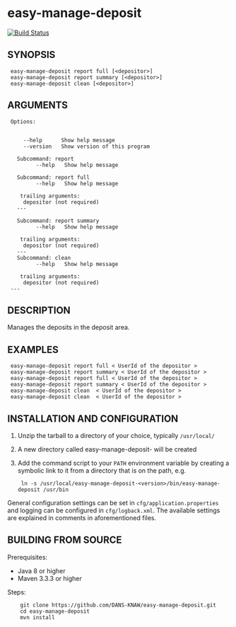 easy-manage-deposit
===========
[![Build Status](https://travis-ci.org/DANS-KNAW/easy-manage-deposit.png?branch=master)](https://travis-ci.org/DANS-KNAW/easy-manage-deposit)


SYNOPSIS
--------
   
     easy-manage-deposit report full [<depositor>]
     easy-manage-deposit report summary [<depositor>]
     easy-manage-deposit clean [<depositor>]
     
         
ARGUMENTS
--------
   
     Options:
   
     
         --help      Show help message
         --version   Show version of this program
   
       Subcommand: report
             --help   Show help message
     
       Subcommand: report full
             --help   Show help message
     
        trailing arguments:
         depositor (not required)
       ---
     
       Subcommand: report summary
             --help   Show help message
     
        trailing arguments:
         depositor (not required)
       ---
       Subcommand: clean
             --help   Show help message
     
        trailing arguments:
         depositor (not required)
     ---
    
     
DESCRIPTION
-----------

Manages the deposits in the deposit area.
     
EXAMPLES
--------

     easy-manage-deposit report full < UserId of the depositor >
     easy-manage-deposit report summary < UserId of the depositor >
     easy-manage-deposit report full < UserId of the depositor >
     easy-manage-deposit report summary < UserId of the depositor >
     easy-manage-deposit clean  < UserId of the depositor >
     easy-manage-deposit clean  < UserId of the depositor >
     


INSTALLATION AND CONFIGURATION
------------------------------


1. Unzip the tarball to a directory of your choice, typically `/usr/local/`
2. A new directory called easy-manage-deposit-<version> will be created
3. Add the command script to your `PATH` environment variable by creating a symbolic link to it from a directory that is
   on the path, e.g. 
   
        ln -s /usr/local/easy-manage-deposit-<version>/bin/easy-manage-deposit /usr/bin



General configuration settings can be set in `cfg/application.properties` and logging can be configured
in `cfg/logback.xml`. The available settings are explained in comments in aforementioned files.


BUILDING FROM SOURCE
--------------------

Prerequisites:

* Java 8 or higher
* Maven 3.3.3 or higher

Steps:

        git clone https://github.com/DANS-KNAW/easy-manage-deposit.git
        cd easy-manage-deposit
        mvn install
